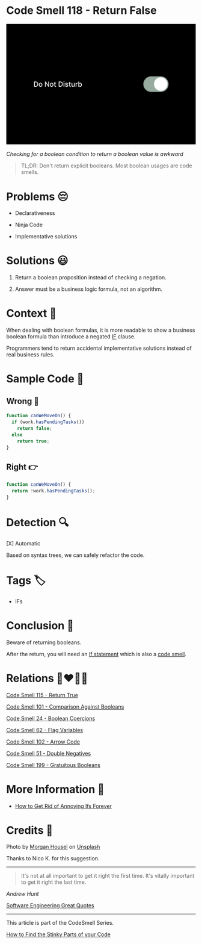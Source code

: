 # Code Smell 118 - Return False

![Code Smell 118 - Return False](Code%20Smell%20118%20-%20Return%20False.jpg)

*Checking for a boolean condition to return a boolean value is awkward*

> TL;DR: Don't return explicit booleans. Most boolean usages are code smells.

# Problems 😔 

- Declarativeness

- Ninja Code

- Implementative solutions

# Solutions 😃

1. Return a boolean proposition instead of checking a negation.

2. Answer must be a business logic formula, not an algorithm.

# Context 💬

When dealing with boolean formulas, it is more readable to show a business boolean formula than introduce a negated [IF](https://github.com/mcsee/Software-Design-Articles/tree/main/Articles/Theory/How%20to%20Get%20Rid%20of%20Annoying%20IFs%20Forever/readme.md) clause.

Programmers tend to return accidental implementative solutions instead of real business rules.

# Sample Code 📖

## Wrong 🚫

<!-- [Gist Url](https://gist.github.com/mcsee/57c079a22fe139667c8330a937d4dcca) -->

```javascript
function canWeMoveOn() {
  if (work.hasPendingTasks())
    return false;
  else
    return true;
}
```

## Right 👉

<!-- [Gist Url](https://gist.github.com/mcsee/0f0cfe7cd5133dc605555eeb20feaa95) -->

```javascript
function canWeMoveOn() {
  return !work.hasPendingTasks();
}
```

# Detection 🔍

[X] Automatic 

Based on syntax trees, we can safely refactor the code.

# Tags 🏷️

- IFs

# Conclusion 🏁

Beware of returning booleans. 

After the return, you will need an [If statement](https://github.com/mcsee/Software-Design-Articles/tree/main/Articles/Theory/How%20to%20Get%20Rid%20of%20Annoying%20IFs%20Forever/readme.md) which is also a [code smell](https://github.com/mcsee/Software-Design-Articles/tree/main/Articles/Code%20Smells/Code%20Smell%2036%20-%20Switch%20case%20elseif%20else%20if%20statements/readme.md).

# Relations 👩‍❤️‍💋‍👨

[Code Smell 115 - Return True](https://github.com/mcsee/Software-Design-Articles/tree/main/Articles/Code%20Smells/Code%20Smell%20115%20-%20Return%20True/readme.md)

[Code Smell 101 - Comparison Against Booleans](https://github.com/mcsee/Software-Design-Articles/tree/main/Articles/Code%20Smells/Code%20Smell%20101%20-%20Comparison%20Against%20Booleans/readme.md)

[Code Smell 24 - Boolean Coercions](https://github.com/mcsee/Software-Design-Articles/tree/main/Articles/Code%20Smells/Code%20Smell%2024%20-%20Boolean%20Coercions/readme.md)

[Code Smell 62 - Flag Variables](https://github.com/mcsee/Software-Design-Articles/tree/main/Articles/Code%20Smells/Code%20Smell%2062%20-%20Flag%20Variables/readme.md)

[Code Smell 102 - Arrow Code](https://github.com/mcsee/Software-Design-Articles/tree/main/Articles/Code%20Smells/Code%20Smell%20102%20-%20Arrow%20Code/readme.md)

[Code Smell 51 - Double Negatives](https://github.com/mcsee/Software-Design-Articles/tree/main/Articles/Code%20Smells/Code%20Smell%2051%20-%20Double%20Negatives/readme.md)

[Code Smell 199 - Gratuitous Booleans](https://github.com/mcsee/Software-Design-Articles/tree/main/Articles/Code%20Smells/Code%20Smell%20199%20-%20Gratuitous%20Booleans/readme.md)

# More Information 📕

- [How to Get Rid of Annoying Ifs Forever](https://github.com/mcsee/Software-Design-Articles/tree/main/Articles/Theory/How%20to%20Get%20Rid%20of%20Annoying%20IFs%20Forever/readme.md)

# Credits 🙏

Photo by [Morgan Housel](https://unsplash.com/@morganhousel) on [Unsplash](https://unsplash.com/s/photos/not)
  
Thanks to Nico K. for this suggestion.

* * *

> It's not at all important to get it right the first time. It's vitally important to get it right the last time.

_Andrew Hunt_
 
[Software Engineering Great Quotes](https://github.com/mcsee/Software-Design-Articles/tree/main/Articles/Quotes/Software%20Engineering%20Great%20Quotes/readme.md)

* * *

This article is part of the CodeSmell Series.

[How to Find the Stinky Parts of your Code](https://github.com/mcsee/Software-Design-Articles/tree/main/Articles/Code%20Smells/How%20to%20Find%20the%20Stinky%20parts%20of%20your%20Code/readme.md)